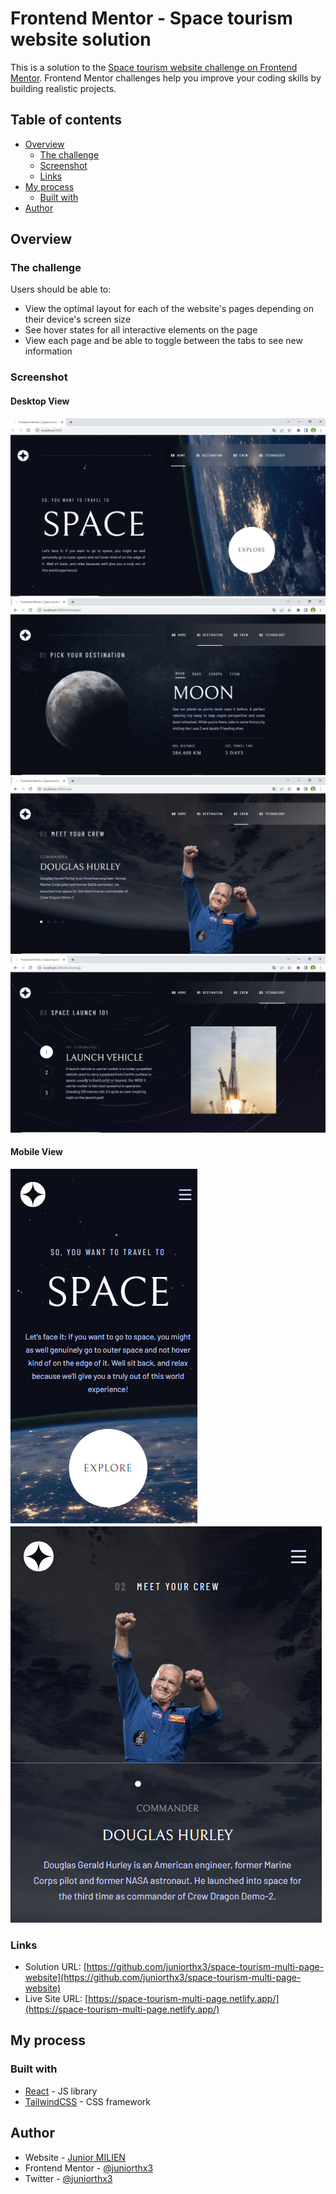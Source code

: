 # Frontend Mentor - Space tourism website solution

This is a solution to the [Space tourism website challenge on Frontend Mentor](https://www.frontendmentor.io/challenges/space-tourism-multipage-website-gRWj1URZ3). Frontend Mentor challenges help you improve your coding skills by building realistic projects. 

## Table of contents

- [Overview](#overview)
  - [The challenge](#the-challenge)
  - [Screenshot](#screenshot)
  - [Links](#links)
- [My process](#my-process)
  - [Built with](#built-with)
- [Author](#author)


## Overview

### The challenge

Users should be able to:

- View the optimal layout for each of the website's pages depending on their device's screen size
- See hover states for all interactive elements on the page
- View each page and be able to toggle between the tabs to see new information

### Screenshot

#### Desktop View 
![Desktop View](./screenshot-desktop-view.png)
![Desktop View1](./screenshot-desktop-vieww.png)
![Desktop View2](./screenshot-desktop-viewww.png)
![Desktop View3](./screenshot-desktop-viewwww.png)

#### Mobile View 
![Mobile View](./screenshot-mobile-view.png)
![Mobile Vieww](./screenshot-mobile-vieww.png)

### Links

- Solution URL: [https://github.com/juniorthx3/space-tourism-multi-page-website](https://github.com/juniorthx3/space-tourism-multi-page-website)
- Live Site URL: [https://space-tourism-multi-page.netlify.app/](https://space-tourism-multi-page.netlify.app/)

## My process

### Built with

- [React](https://reactjs.org/) - JS library
- [TailwindCSS](https://tailwindcss.com/) - CSS framework

## Author

- Website - [Junior MILIEN](https://github.com/juniorthx3)
- Frontend Mentor - [@juniorthx3](https://www.frontendmentor.io/profile/juniorthx3)
- Twitter - [@juniorthx3](https://twitter.com/Juniorthx3)
